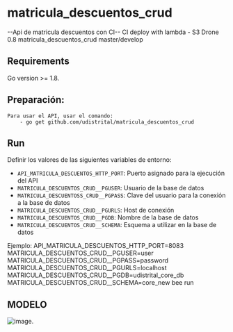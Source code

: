 # matricula_descuentos_crud

--Api de matricula descuentos con CI--
CI deploy with lambda - S3
Drone 0.8 
matricula_descuentos_crud master/develop

## Requirements
Go version >= 1.8.

## Preparación:
    Para usar el API, usar el comando:
        - go get github.com/udistrital/matricula_descuentos_crud

## Run

Definir los valores de las siguientes variables de entorno:

 - `API_MATRICULA_DESCUENTOS_HTTP_PORT`: Puerto asignado para la ejecución del API
 - `MATRICULA_DESCUENTOS_CRUD__PGUSER`: Usuario de la base de datos
 - `MATRICULA_DESCUENTOSS_CRUD__PGPASS`: Clave del usuario para la conexión a la base de datos  
 - `MATRICULA_DESCUENTOS_CRUD__PGURLS`: Host de conexión
 - `MATRICULA_DESCUENTOS_CRUD__PGDB`: Nombre de la base de datos
 - `MATRICULA_DESCUENTOS_CRUD__SCHEMA`: Esquema a utilizar en la base de datos

Ejemplo: API_MATRICULA_DESCUENTOS_HTTP_PORT=8083 MATRICULA_DESCUENTOS_CRUD__PGUSER=user MATRICULA_DESCUENTOS_CRUD__PGPASS=password MATRICULA_DESCUENTOS_CRUD__PGURLS=localhost MATRICULA_DESCUENTOS_CRUD__PGDB=udistrital_core_db MATRICULA_DESCUENTOS_CRUD__SCHEMA=core_new bee run

## MODELO
![image](https://user-images.githubusercontent.com/14035745/42359402-4cd653f4-80a7-11e8-8b90-61e30a20bbaf.png).
